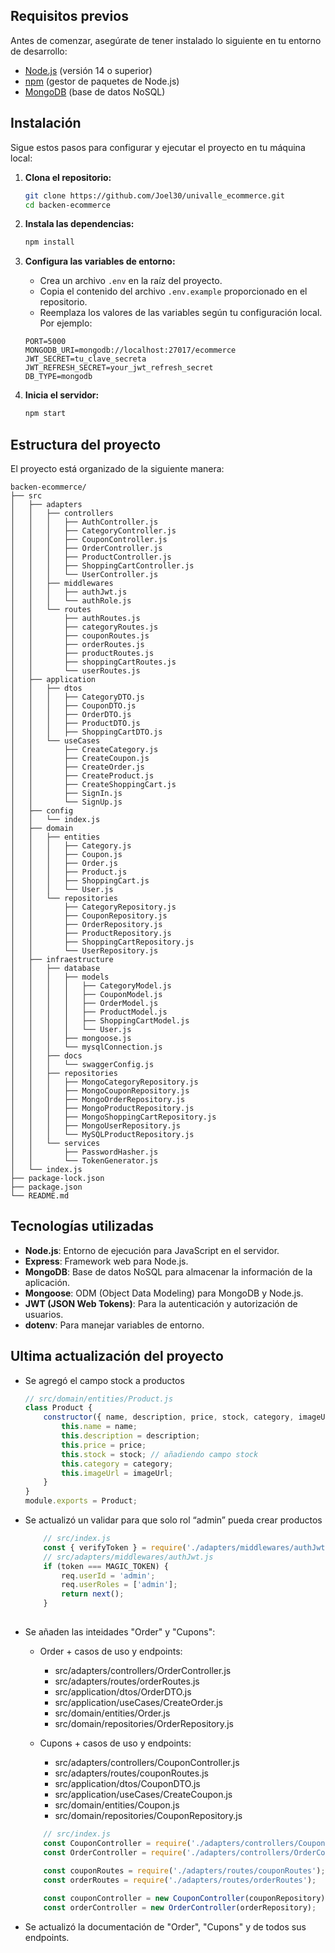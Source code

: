 ## Requisitos previos

Antes de comenzar, asegúrate de tener instalado lo siguiente en tu entorno de desarrollo:

- [Node.js](https://nodejs.org/) (versión 14 o superior)
- [npm](https://www.npmjs.com/) (gestor de paquetes de Node.js)
- [MongoDB](https://www.mongodb.com/) (base de datos NoSQL)

## Instalación

Sigue estos pasos para configurar y ejecutar el proyecto en tu máquina local:

1. **Clona el repositorio:**

    ```bash
    git clone https://github.com/Joel30/univalle_ecommerce.git
    cd backen-ecommerce
    ```

2. **Instala las dependencias:**

    ```bash
    npm install
    ```

3. **Configura las variables de entorno:**

    - Crea un archivo `.env` en la raíz del proyecto.
    - Copia el contenido del archivo `.env.example` proporcionado en el repositorio.
    - Reemplaza los valores de las variables según tu configuración local. Por ejemplo:

    ```env
    PORT=5000
    MONGODB_URI=mongodb://localhost:27017/ecommerce
    JWT_SECRET=tu_clave_secreta
    JWT_REFRESH_SECRET=your_jwt_refresh_secret
    DB_TYPE=mongodb
    ```

4. **Inicia el servidor:**

    ```bash
    npm start
    ```

## Estructura del proyecto

El proyecto está organizado de la siguiente manera:
```
backen-ecommerce/
├── src
│   ├── adapters
│   │   ├── controllers
│   │   │   ├── AuthController.js
│   │   │   ├── CategoryController.js
│   │   │   ├── CouponController.js
│   │   │   ├── OrderController.js
│   │   │   ├── ProductController.js
│   │   │   ├── ShoppingCartController.js
│   │   │   └── UserController.js
│   │   ├── middlewares
│   │   │   ├── authJwt.js
│   │   │   └── authRole.js
│   │   └── routes
│   │       ├── authRoutes.js
│   │       ├── categoryRoutes.js
│   │       ├── couponRoutes.js
│   │       ├── orderRoutes.js
│   │       ├── productRoutes.js
│   │       ├── shoppingCartRoutes.js
│   │       └── userRoutes.js
│   ├── application
│   │   ├── dtos
│   │   │   ├── CategoryDTO.js
│   │   │   ├── CouponDTO.js
│   │   │   ├── OrderDTO.js
│   │   │   ├── ProductDTO.js
│   │   │   ├── ShoppingCartDTO.js
│   │   └── useCases
│   │       ├── CreateCategory.js
│   │       ├── CreateCoupon.js
│   │       ├── CreateOrder.js
│   │       ├── CreateProduct.js
│   │       ├── CreateShoppingCart.js
│   │       ├── SignIn.js
│   │       └── SignUp.js
│   ├── config
│   │   └── index.js
│   ├── domain
│   │   ├── entities
│   │   │   ├── Category.js
│   │   │   ├── Coupon.js
│   │   │   ├── Order.js
│   │   │   ├── Product.js
│   │   │   ├── ShoppingCart.js
│   │   │   └── User.js
│   │   └── repositories
│   │       ├── CategoryRepository.js
│   │       ├── CouponRepository.js
│   │       ├── OrderRepository.js
│   │       ├── ProductRepository.js
│   │       ├── ShoppingCartRepository.js
│   │       └── UserRepository.js
│   ├── infraestructure
│   │   ├── database
│   │   │   ├── models
│   │   │   │   ├── CategoryModel.js
│   │   │   │   ├── CouponModel.js
│   │   │   │   ├── OrderModel.js
│   │   │   │   ├── ProductModel.js
│   │   │   │   ├── ShoppingCartModel.js
│   │   │   │   └── User.js
│   │   │   ├── mongoose.js
│   │   │   └── mysqlConnection.js
│   │   ├── docs
│   │   │   └── swaggerConfig.js
│   │   ├── repositories
│   │   │   ├── MongoCategoryRepository.js
│   │   │   ├── MongoCouponRepository.js
│   │   │   ├── MongoOrderRepository.js
│   │   │   ├── MongoProductRepository.js
│   │   │   ├── MongoShoppingCartRepository.js
│   │   │   ├── MongoUserRepository.js
│   │   │   └── MySQLProductRepository.js
│   │   └── services
│   │       ├── PasswordHasher.js
│   │       └── TokenGenerator.js
│   └── index.js
├── package-lock.json
├── package.json
└── README.md
```

## Tecnologías utilizadas

- **Node.js**: Entorno de ejecución para JavaScript en el servidor.
- **Express**: Framework web para Node.js.
- **MongoDB**: Base de datos NoSQL para almacenar la información de la aplicación.
- **Mongoose**: ODM (Object Data Modeling) para MongoDB y Node.js.
- **JWT (JSON Web Tokens)**: Para la autenticación y autorización de usuarios.
- **dotenv**: Para manejar variables de entorno.



## Ultima actualización del proyecto

- Se agregó el campo stock a productos
    ```JAVASCRIPT
    // src/domain/entities/Product.js
    class Product {
        constructor({ name, description, price, stock, category, imageUrl }) {
            this.name = name;
            this.description = description;
            this.price = price;
            this.stock = stock; // añadiendo campo stock
            this.category = category;
            this.imageUrl = imageUrl;
        }
    }       
    module.exports = Product;
    ```
- Se actualizó un validar para que solo rol “admin” pueda crear productos
    ```JAVASCRIPT
        // src/index.js
        const { verifyToken } = require('./adapters/middlewares/authJwt');
        // src/adapters/middlewares/authJwt.js
        if (token === MAGIC_TOKEN) {
            req.userId = 'admin';
            req.userRoles = ['admin'];
            return next();
        }
                
    ```
- Se añaden las inteidades "Order" y "Cupons":
    * Order + casos de uso y endpoints:
      - src/adapters/controllers/OrderController.js
      - src/adapters/routes/orderRoutes.js
      - src/application/dtos/OrderDTO.js
      - src/application/useCases/CreateOrder.js
      - src/domain/entities/Order.js
      - src/domain/repositories/OrderRepository.js

    * Cupons + casos de uso y endpoints:
      - src/adapters/controllers/CouponController.js
      - src/adapters/routes/couponRoutes.js
      - src/application/dtos/CouponDTO.js
      - src/application/useCases/CreateCoupon.js
      - src/domain/entities/Coupon.js
      - src/domain/repositories/CouponRepository.js
    ```JAVASCRIPT
        // src/index.js
        const CouponController = require('./adapters/controllers/CouponController');
        const OrderController = require('./adapters/controllers/OrderController');
        
        const couponRoutes = require('./adapters/routes/couponRoutes');
        const orderRoutes = require('./adapters/routes/orderRoutes');

        const couponController = new CouponController(couponRepository);
        const orderController = new OrderController(orderRepository);
    ```

- Se actualizó la documentación de "Order", "Cupons" y de todos sus endpoints.